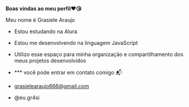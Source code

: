 **Boas vindas ao meu perfil❤😘**

Meu nome é Grasiele Araujo

- Estou estudando na Alura
- Estou me desenvolvendo na linguagem JavaScript
- Utilizo esse espaço para minha organização e compartilhamento dos meus projetos desenvolvidos

- *** você pode entrar em contato comigo 📬

- grasielearaujo666@gmail.com
- @eu.gr4si
